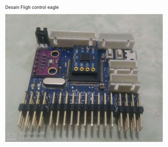  Desain Fligh control eagle

![VIEW](https://raw.githubusercontent.com/fahmimsh/Desain-Flight-control-stm32f407vgt6/master/image.jpeg)
